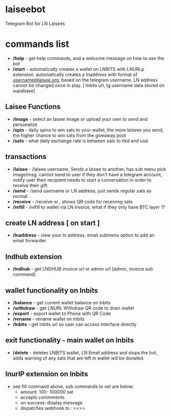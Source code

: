 # laiseebot
Telegram Bot for LN Laisees

# commands list
- **/help** - get help commands, and a welcome message on how to use the bot
- **/start** - automatically creates a wallet on LNBITS with LNURLp extension. automatically creates a lnaddress with format of username@laisee.org, based on the telegram username. LN address cannot be changed once in play. [ lnbits url, tg username data stored on supabase]

## Laisee Functions
- **/image** - select an laisee image or upload your own to send and personalize 
- **/spin** - daily spins to win sats to your wallet, the more laisees you send, the higher chance to win sats from the giveaway pool 
- **/sats** - what daily exchange rate is between sats to hkd and usd

## transactions
- **/laisee** - /laisee <amt> username, Sends a laisee to another, has sub menu pick image/msg. 
cannot send to user if they don't have a telegram account, notify user their recipient needs to start a conversation in order to receive their gift. 
- **/send** - /send <amt> username or LN address, just sends regular sats as normal
- **/receive** - /receive <amt> or <any amt> , shows QR code for receiving sats
- **/refill** - /refill <amt> to wallet via LN invoice, what if they only have BTC layer 1?

## create LN address [ on start ]
- **/lnaddress** - view your ln address, email submenu option to add an email forwarder

## lndhub extension
- **/lndhub** - get LNDHUB invoice url or admin url [admin, invoice sub command]

## wallet functionality on lnbits
- **/balance** - get current wallet balance on lnbits
- **/withdraw** - get LNURL Withdraw QR code to drain wallet
- **/export** - export wallet to Phone with QR Code
- **/rename** - rename wallet on lnbits
- **/lnbits** - get lnbits url so user can access interface directly

## exit functionality - main wallet on lnbits
- **/delete** - deletes LNBITS wallet, LN Email address and stops the bot, adds warning of any sats that are left in wallet will be donated. 

## lnurlP extension on lnbits
- see fill command above, sub commands to set are below:
    * amount: 100- 100000 sat
    * accepts commments
    * on success: display message 
    * dispatches webhook to : <<>>


